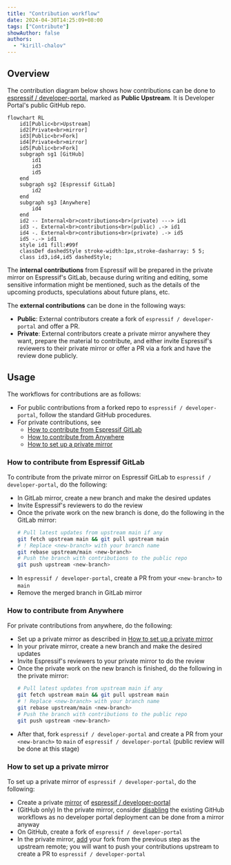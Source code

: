 ```yaml
---
title: "Contribution workflow"
date: 2024-04-30T14:25:09+08:00
tags: ["Contribute"]
showAuthor: false
authors:
  - "kirill-chalov"
---
```


## Overview

The contribution diagram below shows how contributions can be done to [espressif / developer-portal][], marked as **Public Upstream**. It is Developer Portal's public GitHub repo.

[espressif / developer-portal]: https://github.com/espressif/developer-portal "Espressif Developer Portal"

```mermaid
flowchart RL
    id1[Public<br>Upstream]
    id2[Private<br>mirror]
    id3[Public<br>Fork]
    id4[Private<br>mirror]
    id5[Public<br>Fork]
    subgraph sg1 [GitHub]
        id1
        id3
        id5
    end
    subgraph sg2 [Espressif GitLab]
        id2
    end
    subgraph sg3 [Anywhere]
        id4
    end
    id2 -- Internal<br>contributions<br>(private) ---> id1
    id3 -. External<br>contributions<br>(public) .-> id1
    id4 -. External<br>contributions<br>(private) .-> id5
    id5 -.-> id1
    style id1 fill:#99f
    classDef dashedStyle stroke-width:1px,stroke-dasharray: 5 5;
    class id3,id4,id5 dashedStyle;
```

The **internal contributions** from Espressif will be prepared in the private mirror on Espressif's GitLab, because during writing and editing, some sensitive information might be mentioned, such as the details of the upcoming products, speculations about future plans, etc.

The **external contributions** can be done in the following ways:

- **Public**: External contributors create a fork of `espressif / developer-portal` and offer a PR.
- **Private**: External contributors create a private mirror anywhere they want, prepare the material to contribute, and either invite Espressif's reviewers to their private mirror or offer a PR via a fork and have the review done publicly.

## Usage

The workflows for contributions are as follows:

- For public contributions from a forked repo to `espressif / developer-portal`, follow the standard GitHub procedures.
- For private contributions, see
  - [How to contribute from Espressif GitLab](#how-to-contribute-from-espressif-gitlab)
  - [How to contribute from Anywhere](#how-to-contribute-from-anywhere)
  - [How to set up a private mirror](#how-to-set-up-a-private-mirror)

### How to contribute from Espressif GitLab

To contribute from the private mirror on Espressif GitLab to `espressif / developer-portal`, do the following:

- In GitLab mirror, create a new branch and make the desired updates
- Invite Espressif's reviewers to do the review
- Once the private work on the new branch is done, do the following in the GitLab mirror:
  ```sh
  # Pull latest updates from upstream main if any
  git fetch upstream main && git pull upstream main
  # ! Replace <new-branch> with your branch name
  git rebase upstream/main <new-branch>
  # Push the branch with contributions to the public repo
  git push upstream <new-branch>
  ```
- In `espressif / developer-portal`, create a PR from your `<new-branch>` to `main`
- Remove the merged branch in GitLab mirror


### How to contribute from Anywhere

For private contributions from anywhere, do the following:

- Set up a private mirror as described in [How to set up a private mirror](#how-to-set-up-a-private-mirror)
- In your private mirror, create a new branch and make the desired updates
- Invite Espressif's reviewers to your private mirror to do the review
- Once the private work on the new branch is finished, do the following in the private mirror:
  ```sh
  # Pull latest updates from upstream main if any
  git fetch upstream main && git pull upstream main
  # ! Replace <new-branch> with your branch name
  git rebase upstream/main <new-branch>
  # Push the branch with contributions to the public repo
  git push upstream <new-branch>
  ```
- After that, fork `espressif / developer-portal` and create a PR from your `<new-branch>` to `main` of `espressif / developer-portal` (public review will be done at this stage)


### How to set up a private mirror

To set up a private mirror of `espressif / developer-portal`, do the following:

- Create a private [mirror][create a mirror] of [espressif / developer-portal][]
- (GitHub only) In the private mirror, consider [disabling][disable a workflow] the existing GitHub workflows as no developer portal deployment can be done from a mirror anyway
- On GitHub, create a fork of `espressif / developer-portal`
- In the private mirror, [add][configure a fork] your fork from the previous step as the upstream remote; you will want to push your contributions upstream to create a PR to `espressif / developer-portal`

[create a mirror]: https://docs.github.com/en/repositories/creating-and-managing-repositories/duplicating-a-repository#mirroring-a-repository
[disable a workflow]: https://docs.github.com/en/actions/using-workflows/disabling-and-enabling-a-workflow#disabling-a-workflow
[configure a fork]: https://docs.github.com/en/pull-requests/collaborating-with-pull-requests/working-with-forks/configuring-a-remote-repository-for-a-fork
